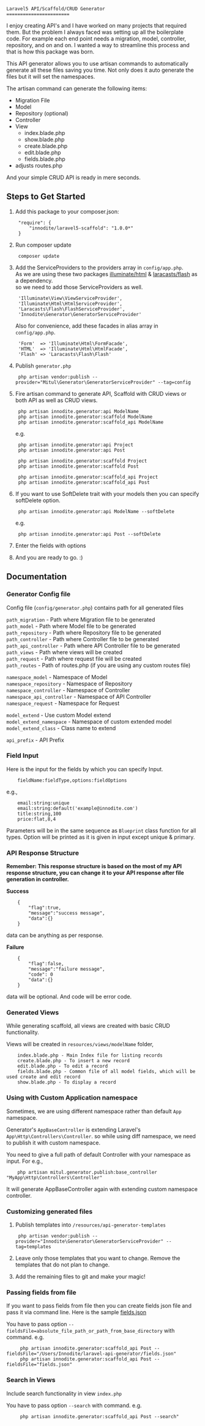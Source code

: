    Laravel5 API/Scaffold/CRUD Generator
    =======================


I enjoy creating API's and I have worked on many projects that required them. But the problem I always faced was setting up all the boilerplate code. For example each end point needs a migration, model, controller, repository, and on and on. I wanted a way to streamline this process and that is how this package was born.

This API generator allows you to use artisan commands to automatically generate all these files saving you time. Not only does it auto generate the files but it will set the namespaces. 

The artisan command can generate the following items:
  * Migration File
  * Model
  * Repository (optional)
  * Controller
  * View
    * index.blade.php
    * show.blade.php
    * create.blade.php
    * edit.blade.php
    * fields.blade.php
  * adjusts routes.php

And your simple CRUD API is ready in mere seconds.


Steps to Get Started
---------------------

1. Add this package to your composer.json:
  
        "require": {
            "innodite/laravel5-scaffold": "1.0.0*"
        }
  
2. Run composer update

        composer update
    
3. Add the ServiceProviders to the providers array in ```config/app.php```.<br>
   As we are using these two packages [illuminate/html](https://github.com/illuminate/html) & [laracasts/flash](https://github.com/laracasts/flash) as a dependency.<br>
   so we need to add those ServiceProviders as well.

        'Illuminate\View\ViewServiceProvider',
        'Illuminate\Html\HtmlServiceProvider',
        'Laracasts\Flash\FlashServiceProvider',
        'Innodite\Generator\GeneratorServiceProvider'
        
   Also for convenience, add these facades in alias array in ```config/app.php```.

		'Form'  => 'Illuminate\Html\FormFacade',
		'HTML'  => 'Illuminate\Html\HtmlFacade',
		'Flash' => 'Laracasts\Flash\Flash'

4. Publish ```generator.php```

        php artisan vendor:publish --provider="Mitul\Generator\GeneratorServiceProvider" --tag=config

5. Fire artisan command to generate API, Scaffold with CRUD views or both API as well as CRUD views.

        php artisan innodite.generator:api ModelName
        php artisan innodite.generator:scaffold ModelName
        php artisan innodite.generator:scaffold_api ModelName
        
    e.g.
    
        php artisan innodite.generator:api Project
        php artisan innodite.generator:api Post
 
        php artisan innodite.generator:scaffold Project
        php artisan innodite.generator:scaffold Post
 
        php artisan innodite.generator:scaffold_api Project
        php artisan innodite.generator:scaffold_api Post
 
6. If you want to use SoftDelete trait with your models then you can specify softDelete option.
 
        php artisan innodite.generator:api ModelName --softDelete
        
    e.g.
    
        php artisan innodite.generator:api Post --softDelete
        
7. Enter the fields with options<br>

8. And you are ready to go. :)


Documentation
--------------

### Generator Config file

Config file (```config/generator.php```) contains path for all generated files

```path_migration``` - Path where Migration file to be generated<br>
```path_model``` - Path where Model file to be generated<br>
```path_repository``` - Path where Repository file to be generated<br>
```path_controller``` - Path where Controller file to be generated<br>
```path_api_controller``` - Path where API Controller file to be generated<br>
```path_views``` - Path where views will be created<br>
```path_request``` -  Path where request file will be created<br>
```path_routes``` - Path of routes.php (if you are using any custom routes file)<br>

```namespace_model``` - Namespace of Model<br>
```namespace_repository``` - Namespace of Repository<br>
```namespace_controller``` - Namespace of Controller<br>
```namespace_api_controller``` - Namespace of API Controller<br>
```namespace_request``` - Namespace for Request<br>

```model_extend``` - Use custom Model extend<br>
```model_extend_namespace``` - Namespace of custom extended model<br>
```model_extend_class``` - Class name to extend<br>

```api_prefix``` - API Prefix

### Field Input

Here is the input for the fields by which you can specify Input.

        fieldName:fieldType,options:fieldOptions
        
e.g.,

        email:string:unique
        email:string:default('example@innodite.com')
        title:string,100
        price:flat,8,4

Parameters will be in the same sequence as ```Blueprint``` class function for all types.
Option will be printed as it is given in input except unique & primary.

### API Response Structure
 
**Remember: This response structure is based on the most of my API response structure, you can change it to your API response after file generation in controller.**
 
**Success**

        {
            "flag":true,
            "message":"success message",
            "data":{}
        }


data can be anything as per response.

**Failure**

        {
            "flag":false,
            "message":"failure message",
            "code": 0
            "data":{}
        }

data will be optional. And code will be error code.

### Generated Views

While generating scaffold, all views are created with basic CRUD functionality.

Views will be created in ```resources/views/modelName``` folder,

        index.blade.php - Main Index file for listing records
        create.blade.php - To insert a new record
        edit.blade.php - To edit a record
        fields.blade.php - Common file of all model fields, which will be used create and edit record
        show.blade.php - To display a record
        
### Using with Custom Application namespace

Sometimes, we are using different namespace rather than default ```App``` namespace.

Generator's ```AppBaseController``` is extending Laravel's ```App\Http\Controllers\Controller```. so while using diff namespace, we need to publish it with custom namespace.

You need to give a full path of default Controller with your namespace as input. For e.g.,

        php artisan mitul.generator.publish:base_controller "MyApp\Http\Controllers\Controller"
             
It will generate AppBaseController again with extending custom namespace controller.

### Customizing generated files

1. Publish templates into ```/resources/api-generator-templates```

        php artisan vendor:publish --provider="Innodite\Generator\GeneratorServiceProvider" --tag=templates

2. Leave only those templates that you want to change. Remove the templates that do not plan to change.

3. Add the remaining files to git and make your magic!

### Passing fields from file

If you want to pass fields from file then you can create fields json file and pass it via command line. Here is the sample [fields.json](https://github.com/mitulgolakiya/laravel-api-generator/blob/1.3/samples/fields.json)

You have to pass option ```--fieldsFile=absolute_file_path_or_path_from_base_directory``` with command. e.g.

         php artisan innodite.generator:scaffold_api Post --fieldsFile="/Users/Innodite/laravel-api-generator/fields.json"
         php artisan innodite.generator:scaffold_api Post --fieldsFile="fields.json"


### Search in Views

Include search functionality in view ```index.php```

You have to pass option ```--search``` with command. e.g.

         php artisan innodite.generator:scaffold_api Post --search"

